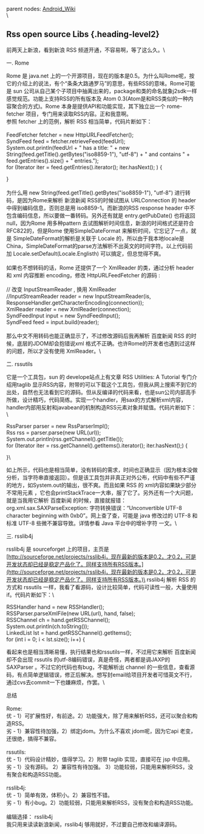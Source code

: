 parent nodes: [Android\_Wiki](Android_Wiki.html)\
\

Rss open source Libs {.heading-level2}
--------------------

前两天上新浪，看到新浪 RSS 频道开通，不容易啊，等了这么久。\

一. Rome

Rome 是 java.net
上的一个开源项目，现在的版本是0.5。为什么叫Rome呢，按它的介绍上的说法，有个“条条大路通罗马”的意思，有些RSS的意味。Rome可能是
sun
公司从自己某个子项目中抽离出来的，package和类的命名就象j2sdk一样感觉规范。功能上支持RSS的所有版本及
Atom 0.3(Atom是和RSS类似的一种内容聚合的方式)。Rome
本身是提供API和功能实现，其下独立出一个 rome-fetcher
项目，专门用来读取RSS内容。正和我意啊。\
 参照 fetcher 上的范例，解析 RSS 相当简单，代码片断如下：\
 \
 FeedFetcher fetcher = new HttpURLFeedFetcher();\
 SyndFeed feed = fetcher.retrieveFeed(feedUrl);\
 System.out.println(feedUrl + " has a title: " + new
String(feed.getTitle().getBytes("iso8859-1"), "utf-8") + " and contains
" + feed.getEntries().size() + " entries.");\
 for (Iterator iter = feed.getEntries().iterator(); iter.hasNext(); ) {

}\
 \
 为什么用 new String(feed.getTitle().getBytes("iso8859-1"), "utf-8")
进行转码，是因为Rome来解析 新浪新闻 RSS的时候试图从 URLConnection 的
header 中得到编码信息，否则总是用 iso8859-1。而新浪的RSS response header
中不包含编码信息，所以要做一番转码。另外还有就是 entry.getPubDate()
也将返回null，因为Rome 用多种pattern
去试图解析时间信息，新浪的时间格式还是符合RFC822的，但是Rome
使用SimpleDateFormat 来解析时间，它忘记了一点，就是
SimpleDateFormat的解析是关联于 Locale
的，所以由于我本地locale是China，SimpleDateFormat的parse方法解析不出英文的时间字符。以上代码前加
Locale.setDefault(Locale.Englisth) 可以搞定，但总觉得不爽。\
 \
 如果也不想转码的话，Rome 还提供了一个 XmlReader 的类，通过分析 header
和 xml 内容推断 encoding，修改 HttpURLFeedFetcher 的源码 :\
 \
 // 改变 InputStreamReader , 换用 XmlReader\
 //InputStreamReader reader = new InputStreamReader(is,
ResponseHandler.getCharacterEncoding(connection));\
 XmlReader reader = new XmlReader(connection);\
 SyndFeedInput input = new SyndFeedInput();\
 SyndFeed feed = input.build(reader);\
 \
 那么中文不用转码也能正确显示了，不过修改源码后我再解析 百度新闻 RSS
的时候，底层的JDOM却会抱错说xml
格式不正确。也许Rome的开发者也遇到过这样的问题，所以才没有使用
XmlReader。\

二. rssutils

它是一个工具包，sun 的 develope站点上有文章 RSS Utilities: A Tutorial
专门介绍用taglib
显示RSS内容，附带的可以下载这个工具包，但我从网上搜索不到它的出处，自然也无法看到它的源码。但从反编译的代码来看，也是sun公司内部高手所做，设计精巧，代码简练。实现一个handler，用sax的方式解析xml内容，handler内部用反射和javabean的机制构造RSS元素对象并赋值。代码片断如下：\

RssParser parser = new RssParserImpl();\
 Rss rss = parser.parse(new URL(url));\
 System.out.println(rss.getChannel().getTitle());\
 for (Iterator iter = rss.getChannel().getItems().iterator();
iter.hasNext();) {

}\

如上所示，代码也是相当简单，没有转码的需求，时间也正确显示（因为根本没做分析，当字符串直接返回）。但是该工具包并非真正对外公布，代码中有些不严谨的地方，如System.out的输出，很不爽。而且如果
RSS 的 xml内容如果缺少部分不常用元素
，它也会printStackTrace一大串，服了它了。另外还有一个大问题，就是当我用它解析
百度新闻 的时候，直接就报错：org.xml.sax.SAXParseException:
字符转换错误：“Unconvertible UTF-8 character beginning with
0xb0”。网上查了查，可能是 java 修改过的 UTF-8 和标准 UTF-8
些微不兼容导致。详情参看 Java 平台中的增补字符 一文。\

三. rsslib4j

rsslib4j 是 sourceforget 上的项目，主页是
[http://sourceforge.net/projects/rsslib4j，现在最新的版本是0.2，才0.2，可是开发状态却已经是稳定产品化了。同样支持所有RSS版本。](http://sourceforge.net/projects/rsslib4j，现在最新的版本是0.2，才0.2，可是开发状态却已经是稳定产品化了。同样支持所有RSS版本。)\
 rsslib4j 解析 RSS 的方式和 rssutils
一样，我看了看源码，设计比较简单，代码可读性一般，大量使用if。代码片断如下：\

RSSHandler hand = new RSSHandler();\
 RSSParser.parseXmlFile(new URL(url), hand, false);\
 RSSChannel ch = hand.getRSSChannel();\
 System.out.println(ch.toString());\
 LinkedList lst = hand.getRSSChannel().getItems();\
 for (int i = 0; i \< lst.size(); i++) {

看起来也是相当清晰易懂，执行结果也和rssutils一样，不过用它来解析
百度新闻 却不会出现 rssutils 的utf-8编码错误，真是奇怪，两者都是调JAXP的
SAXParser 。不过它的代码也有bug，不能解析出 channel
的一些信息，查看源码，有点简单逻辑错误，修正后解决。想写封email给项目开发者可惜英文不行，通过cvs去commit一下也嫌麻烦，作罢。\

总结\
 \
 Rome: \
 优 -
1）可扩展性好，有前途。2）功能强大，除了用来解析RSS，还可以聚合和构造RSS。\
 劣 - 1）兼容性待加强，2）绑定jdom。为什么不喜欢 jdom呢，因为它api
老变，还很绝，搞得不兼容。\
 \
 rssutils: \
 优 - 1）代码设计精妙，值得学习。2）附带 taglib 实现，直接可在 jsp
中应用。\
 劣 - 1）没有源码。 2）兼容性有待加强。
3）功能较弱，只能用来解析RSS，没有聚合和构造RSS功能。\
 \
 rsslib4j:\
 优 - 1）简单有效，体积小。2）兼容性不错。\
 劣 - 1）有小bug。2）功能较弱，只能用来解析RSS，没有聚合和构造RSS功能。\
 \
 编辑选择： rsslib4j\
 我只用来读读新浪新闻，rsslib4j 够用就好，不过要自己修改和编译源码。
